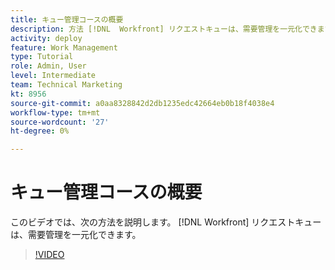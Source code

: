 ```yaml
---
title: キュー管理コースの概要
description: 方法 [!DNL  Workfront] リクエストキューは、需要管理を一元化できます。
activity: deploy
feature: Work Management
type: Tutorial
role: Admin, User
level: Intermediate
team: Technical Marketing
kt: 8956
source-git-commit: a0aa8328842d2db1235edc42664eb0b18f4038e4
workflow-type: tm+mt
source-wordcount: '27'
ht-degree: 0%

---
```


# キュー管理コースの概要

このビデオでは、次の方法を説明します。 [!DNL  Workfront] リクエストキューは、需要管理を一元化できます。

>[!VIDEO](https://video.tv.adobe.com/v/335219/?quality=12)
